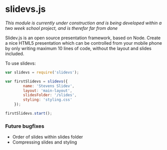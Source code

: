 # slidevs.js

*This module is currently under construction and is being developed within a two week school project, and is therefor far from done*

Slidev.js is an open source presentation framework, based on Node. Create a nice HTML5 presentation which can be controlled from your mobile phone by only writing maximum 10 lines of code, without the layout and slides included.

To use slidevs:

```javascript
var slidevs = require('slidevs');

var firstSlidevs = slidevs({
        name: 'Stevens Slidev',
        layout: 'main-layout',
        slidesFolder: '/slides',
        styling: 'styling.css'
    });

firstSlidevs.start();
```

### Future bugfixes
- Order of slides within slides folder
- Compressing slides and styling
